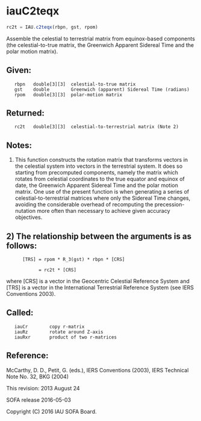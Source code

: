 # iauC2teqx

```js
rc2t = IAU.c2teqx(rbpn, gst, rpom)
```

Assemble the celestial to terrestrial matrix from equinox-based
components (the celestial-to-true matrix, the Greenwich Apparent
Sidereal Time and the polar motion matrix).

## Given:
```
   rbpn   double[3][3]  celestial-to-true matrix
   gst    double        Greenwich (apparent) Sidereal Time (radians)
   rpom   double[3][3]  polar-motion matrix
```

## Returned:
```
   rc2t   double[3][3]  celestial-to-terrestrial matrix (Note 2)
```

## Notes:

1) This function constructs the rotation matrix that transforms
   vectors in the celestial system into vectors in the terrestrial
   system.  It does so starting from precomputed components, namely
   the matrix which rotates from celestial coordinates to the
   true equator and equinox of date, the Greenwich Apparent Sidereal
   Time and the polar motion matrix.  One use of the present function
   is when generating a series of celestial-to-terrestrial matrices
   where only the Sidereal Time changes, avoiding the considerable
   overhead of recomputing the precession-nutation more often than
   necessary to achieve given accuracy objectives.

## 2) The relationship between the arguments is as follows:

```
      [TRS] = rpom * R_3(gst) * rbpn * [CRS]

            = rc2t * [CRS]
```

   where [CRS] is a vector in the Geocentric Celestial Reference
   System and [TRS] is a vector in the International Terrestrial
   Reference System (see IERS Conventions 2003).

## Called:
```
   iauCr        copy r-matrix
   iauRz        rotate around Z-axis
   iauRxr       product of two r-matrices
```

## Reference:

   McCarthy, D. D., Petit, G. (eds.), IERS Conventions (2003),
   IERS Technical Note No. 32, BKG (2004)

This revision:  2013 August 24

SOFA release 2016-05-03

Copyright (C) 2016 IAU SOFA Board.